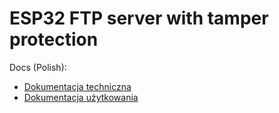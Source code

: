 # ESP32 FTP server with tamper protection

Docs (Polish):
- [Dokumentacja techniczna](https://github.com/Fl0k3n/esp32-ftp-tamper/files/8912735/Dokumentacja.techniczna.-.G.Cyganek.S.Stepien.pdf)
- [Dokumentacja użytkowania](https://github.com/Fl0k3n/esp32-ftp-tamper/files/8912738/Dokumentacja.uzytkowania.-.G.Cyganek.S.Stepien.pdf)
